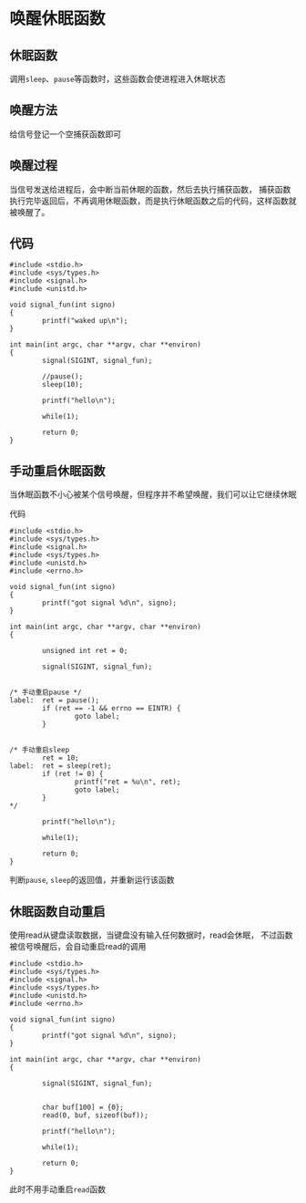 # 唤醒休眠函数

## 休眠函数

调用`sleep`、`pause`等函数时，这些函数会使进程进入休眠状态

## 唤醒方法

给信号登记一个空捕获函数即可

## 唤醒过程

当信号发送给进程后，会中断当前休眠的函数，然后去执行捕获函数，
捕获函数执行完毕返回后，不再调用休眠函数，而是执行休眠函数之后的代码，这样函数就被唤醒了。

## 代码

```
#include <stdio.h>
#include <sys/types.h>
#include <signal.h>
#include <unistd.h>

void signal_fun(int signo)
{
        printf("waked up\n");
}

int main(int argc, char **argv, char **environ)
{
        signal(SIGINT, signal_fun);

        //pause();
        sleep(10);

        printf("hello\n");

        while(1);

        return 0;
}
```

## 手动重启休眠函数

当休眠函数不小心被某个信号唤醒，但程序并不希望唤醒，我们可以让它继续休眠

代码

```
#include <stdio.h>
#include <sys/types.h>
#include <signal.h>
#include <sys/types.h>
#include <unistd.h>
#include <errno.h>

void signal_fun(int signo)
{
        printf("got signal %d\n", signo);
}

int main(int argc, char **argv, char **environ)
{

        unsigned int ret = 0;

        signal(SIGINT, signal_fun);


/* 手动重启pause */
label:  ret = pause();
        if (ret == -1 && errno == EINTR) {
                goto label;
        }


/* 手动重启sleep
        ret = 10;
label:  ret = sleep(ret);
        if (ret != 0) {
                printf("ret = %u\n", ret);
                goto label;
        }
*/

        printf("hello\n");

        while(1);

        return 0;
}
```

判断`pause`, `sleep`的返回值，并重新运行该函数


## 休眠函数自动重启

使用read从键盘读取数据，当键盘没有输入任何数据时，read会休眠，
不过函数被信号唤醒后，会自动重启read的调用

```
#include <stdio.h>
#include <sys/types.h>
#include <signal.h>
#include <sys/types.h>
#include <unistd.h>
#include <errno.h>

void signal_fun(int signo)
{
        printf("got signal %d\n", signo);
}

int main(int argc, char **argv, char **environ)
{

        signal(SIGINT, signal_fun);


        char buf[100] = {0};
        read(0, buf, sizeof(buf));

        printf("hello\n");

        while(1);

        return 0;
}
```

此时不用手动重启`read`函数
